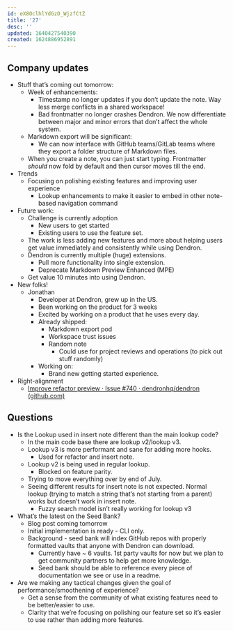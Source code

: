 ```yaml
---
id: eX8OclhlYdGzO_WjzfCtZ
title: '27'
desc: ''
updated: 1640427540390
created: 1624886952891
---
```


## Company updates

-   Stuff that’s coming out tomorrow:
    -   Week of enhancements:
        -   Timestamp no longer updates if you don’t update the note. Way less merge conflicts in a shared workspace!
        -   Bad frontmatter no longer crashes Dendron. We now differentiate between major and minor errors that don’t affect the whole system.
    -   Markdown export will be significant:
        -   We can now interface with GitHub teams/GitLab teams where they export a folder structure of Markdown files.
    -   When you create a note, you can just start typing. Frontmatter _should_ now fold by default and then cursor moves till the end.
-   Trends
    -   Focusing on polishing existing features and improving user experience
        -   Lookup enhancements to make it easier to embed in other note-based navigation command
-   Future work:
    -   Challenge is currently adoption
        -   New users to get started
        -   Existing users to use the feature set.
    -   The work is less adding new features and more about helping users get value immediately and consistently while using Dendron.
    -   Dendron is currently multiple (huge) extensions.
        -   Pull more functionality into single extension.
        -   Deprecate Markdown Preview Enhanced (MPE)
    -   Get value 10 minutes into using Dendron.
-   New folks!
    -   Jonathan
        -   Developer at Dendron, grew up in the US.
        -   Been working on the product for 3 weeks
        -   Excited by working on a product that he uses every day.
        -   Already shipped:
            -   Markdown export pod
            -   Workspace trust issues
            -   Random note
                -   Could use for project reviews and operations (to pick out stuff randomly)
        -   Working on:
            -   Brand new getting started experience.
-   Right-alignment
    -   [Improve refactor preview · Issue #740 · dendronhq/dendron (github.com)](https://github.com/dendronhq/dendron/issues/740)

## Questions

-   Is the Lookup used in insert note different than the main lookup code?
    -   In the main code base there are lookup v2/lookup v3.
    -   Lookup v3 is more performant and sane for adding more hooks.
        -   Used for refactor and insert note.
    -   Lookup v2 is being used in regular lookup.
        -   Blocked on feature parity.
    -   Trying to move everything over by end of July.
    -   Seeing different results for insert note is not expected. Normal lookup (trying to match a string that’s not starting from a parent) works but doesn’t work in insert note.
        -   Fuzzy search model isn’t really working for lookup v3
-   What’s the latest on the Seed Bank?
    -   Blog post coming tomorrow
    -   Initial implementation is ready - CLI only.
    -   Background - seed bank will index GitHub repos with properly formatted vaults that anyone with Dendron can download.
        -   Currently have ~ 6 vaults. 1st party vaults for now but we plan to get community partners to help get more knowledge.
        -   Seed bank should be able to reference every piece of documentation we see or use in a readme.
-   Are we making any tactical changes given the goal of performance/smoothening of experience?
    -   Get a sense from the community of what existing features need to be better/easier to use.
    -   Clarity that we’re focusing on polishing our feature set so it’s easier to use rather than adding more features.
